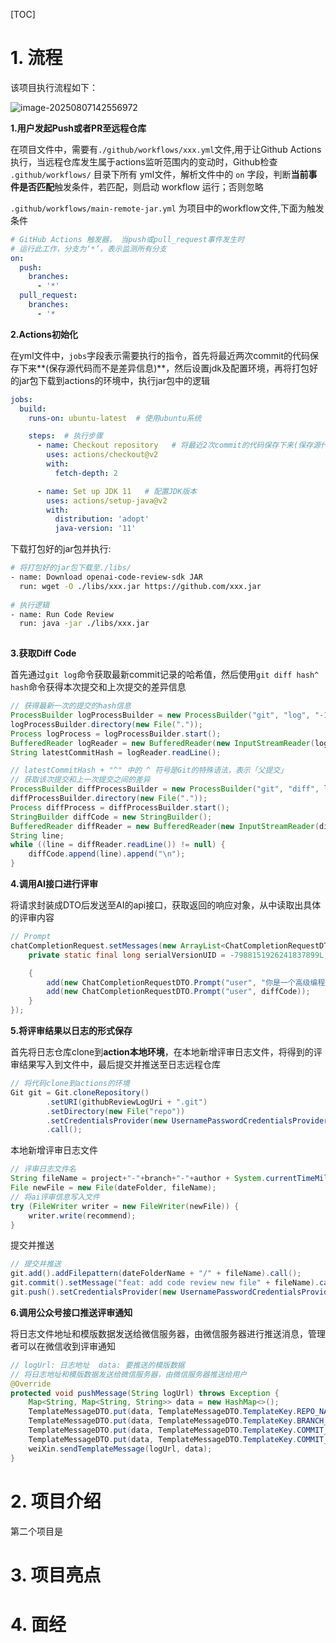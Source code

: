 [TOC]



# 1. 流程

该项目执行流程如下：

![image-20250807142556972](https://xua-01.oss-cn-beijing.aliyuncs.com/img/image-20250807142556972.png)

**1.用户发起Push或者PR至远程仓库**

在项目文件中，需要有`./github/workflows/xxx.yml`文件,用于让Github Actions执行，当远程仓库发生属于actions监听范围内的变动时，Github检查 `.github/workflows/` 目录下所有 yml文件，解析文件中的 `on` 字段，判断**当前事件是否匹配**触发条件，若匹配，则启动 workflow 运行；否则忽略



`.github/workflows/main-remote-jar.yml` 为项目中的workflow文件,下面为触发条件

```yaml
# GitHub Actions 触发器， 当push或pull_request事件发生时
# 运行此工作，分支为‘*’，表示监测所有分支
on:
  push:
    branches:
      - '*'
  pull_request:
    branches:
      - '*
```



**2.Actions初始化**

在yml文件中，`jobs`字段表示需要执行的指令，首先将最近两次commit的代码保存下来**(保存源代码而不是差异信息)**，然后设置jdk及配置环境，再将打包好的jar包下载到actions的环境中，执行jar包中的逻辑

```yaml
jobs:
  build:
    runs-on: ubuntu-latest  # 使用ubuntu系统

    steps:  # 执行步骤
      - name: Checkout repository   # 将最近2次commit的代码保存下来(保存源代码而不是差异信息)
        uses: actions/checkout@v2
        with:
          fetch-depth: 2

      - name: Set up JDK 11   # 配置JDK版本
        uses: actions/setup-java@v2
        with:
          distribution: 'adopt'
          java-version: '11'
```

下载打包好的jar包并执行:

```sh
# 将打包好的jar包下载至./libs/
- name: Download openai-code-review-sdk JAR
  run: wget -O ./libs/xxx.jar https://github.com/xxx.jar
  
# 执行逻辑
- name: Run Code Review
  run: java -jar ./libs/xxx.jar
        
```



**3.获取Diff Code**

首先通过`git log`命令获取最新commit记录的哈希值，然后使用`git diff hash^ hash`命令获得本次提交和上次提交的差异信息

```java
// 获得最新一次的提交的hash信息
ProcessBuilder logProcessBuilder = new ProcessBuilder("git", "log", "-1", "--pretty=format:%H");
logProcessBuilder.directory(new File("."));
Process logProcess = logProcessBuilder.start();
BufferedReader logReader = new BufferedReader(new InputStreamReader(logProcess.getInputStream()));
String latestCommitHash = logReader.readLine();
```



```java
// latestCommitHash + "^" 中的 ^ 符号是Git的特殊语法，表示「父提交」
// 获取该次提交和上一次提交之间的差异
ProcessBuilder diffProcessBuilder = new ProcessBuilder("git", "diff", latestCommitHash + "^", latestCommitHash);
diffProcessBuilder.directory(new File("."));
Process diffProcess = diffProcessBuilder.start();
StringBuilder diffCode = new StringBuilder();
BufferedReader diffReader = new BufferedReader(new InputStreamReader(diffProcess.getInputStream()));
String line;
while ((line = diffReader.readLine()) != null) {
    diffCode.append(line).append("\n");
}	
```



**4.调用AI接口进行评审**

将请求封装成DTO后发送至AI的api接口，获取返回的响应对象，从中读取出具体的评审内容

```java
// Prompt
chatCompletionRequest.setMessages(new ArrayList<ChatCompletionRequestDTO.Prompt>() {
    private static final long serialVersionUID = -7988151926241837899L;

    {
        add(new ChatCompletionRequestDTO.Prompt("user", "你是一个高级编程架构师，精通各类场景方案、架构设计和编程语言请，请您根据git diff记录，对代码做出评审。代码如下:"));
        add(new ChatCompletionRequestDTO.Prompt("user", diffCode));
    }
});
```



**5.将评审结果以日志的形式保存**

首先将日志仓库clone到**action本地环境**，在本地新增评审日志文件，将得到的评审结果写入到文件中，最后提交并推送至日志远程仓库

```java
// 将代码clone到actions的环境
Git git = Git.cloneRepository()
        .setURI(githubReviewLogUri + ".git")
        .setDirectory(new File("repo"))
        .setCredentialsProvider(new UsernamePasswordCredentialsProvider(githubToken, ""))
        .call();
```

本地新增评审日志文件

```java
// 评审日志文件名
String fileName = project+"-"+branch+"-"+author + System.currentTimeMillis() + "-" + RandomStringUtils.randomNumeric(4) + ".md";
File newFile = new File(dateFolder, fileName);
// 将ai评审信息写入文件
try (FileWriter writer = new FileWriter(newFile)) {
    writer.write(recommend);
}
```

提交并推送

```java
// 提交并推送
git.add().addFilepattern(dateFolderName + "/" + fileName).call();
git.commit().setMessage("feat: add code review new file" + fileName).call();
git.push().setCredentialsProvider(new UsernamePasswordCredentialsProvider(githubToken, "")).call();
```



**6.调用公众号接口推送评审通知**

将日志文件地址和模版数据发送给微信服务器，由微信服务器进行推送消息，管理者可以在微信收到评审通知

```java
// logUrl: 日志地址  data: 要推送的模版数据
// 将日志地址和模版数据发送给微信服务器，由微信服务器推送给用户
@Override
protected void pushMessage(String logUrl) throws Exception {
    Map<String, Map<String, String>> data = new HashMap<>();
    TemplateMessageDTO.put(data, TemplateMessageDTO.TemplateKey.REPO_NAME, gitCommand.getProject());
    TemplateMessageDTO.put(data, TemplateMessageDTO.TemplateKey.BRANCH_NAME, gitCommand.getBranch());
    TemplateMessageDTO.put(data, TemplateMessageDTO.TemplateKey.COMMIT_AUTHOR, gitCommand.getAuthor());
    TemplateMessageDTO.put(data, TemplateMessageDTO.TemplateKey.COMMIT_MESSAGE, gitCommand.getMessage());
    weiXin.sendTemplateMessage(logUrl, data);
}
```









# 2. 项目介绍

第二个项目是









# 3. 项目亮点









# 4. 面经